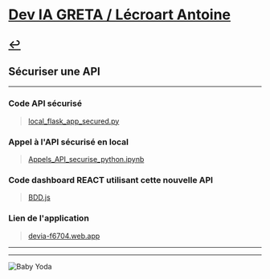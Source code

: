 # [Dev IA GRETA / Lécroart Antoine](https://github.com/Dev-IA-2024/antoine.lecroart)

[↩️](..)
---

## Sécuriser une API

---

### Code API sécurisé

>[local_flask_app_secured.py](./Fichiers/local_flask_app_secured.py)

### Appel à l'API sécurisé en local

>[Appels_API_securise_python.ipynb](./Fichiers/Appels_API_securise_python.ipynb)

### Code dashboard REACT utilisant cette nouvelle API

>[BDD.js](./Fichiers/BDD.js)

### Lien de l'application

>[devia-f6704.web.app](https://devia-f6704.web.app/pubNoPub/BDD)

---
---
![Baby Yoda](https://images3.alphacoders.com/110/1108129.jpg)
